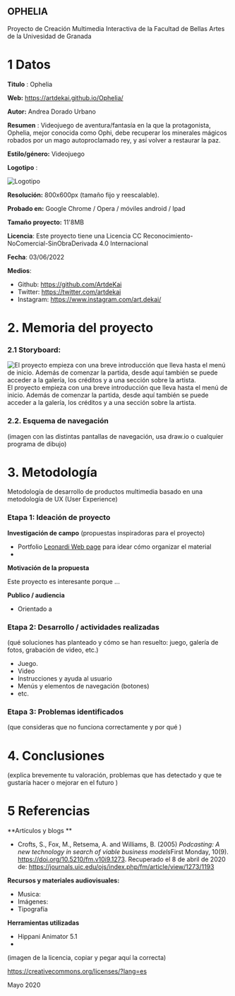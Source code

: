 ## OPHELIA

Proyecto de Creación Multimedia Interactiva de la  Facultad de Bellas Artes de la Univesidad de Granada



# 1 Datos 



**Titulo** : Ophelia

**Web:** https://artdekai.github.io/Ophelia/

**Autor:**  Andrea Dorado Urbano

**Resumen** : Videojuego de aventura/fantasía en la que la protagonista, Ophelia, mejor conocida como Ophi, debe recuperar los minerales mágicos robados por un mago autoproclamado rey, y así volver a restaurar la paz.

**Estilo/género:**  Videojuego

**Logotipo** :

![Logotipo](https://github.com/ArtdeKai/ArtdeKai.github.io/blob/master/Documentaci%C3%B3n%20Ophelia/logotipo.png)

**Resolución:** 800x600px (tamaño fijo y reescalable).

**Probado en:** Google Chrome / Opera / móviles android / Ipad

**Tamaño proyecto:** 11'8MB

**Licencia**: Este proyecto tiene una Licencia CC Reconocimiento-NoComercial-SinObraDerivada 4.0 Internacional

**Fecha**: 03/06/2022

**Medios**:

- Github: https://github.com/ArtdeKai
- Twitter: https://twitter.com/artdekai
- Instagram: https://www.instagram.com/art.dekai/

# 2. Memoria del proyecto 

### 2.1 Storyboard: 

![El proyecto empieza con una breve introducción que lleva hasta el menú de inicio. Además de comenzar la partida, desde aquí también se puede acceder a la galería, los créditos y a una sección sobre la artista.  ](https://github.com/ArtdeKai/ArtdeKai.github.io/blob/master/Documentaci%C3%B3n%20Ophelia/Captura%20de%20pantalla%20%2867%29.png)
El proyecto empieza con una breve introducción que lleva hasta el menú de inicio. Además de comenzar la partida, desde aquí también se puede acceder a la galería, los créditos y a una sección sobre la artista.




### 2.2. Esquema de navegación 



(imagen con las distintas pantallas de navegación, usa draw.io o cualquier programa de dibujo)







# 3. Metodología

Metodología de desarrollo de productos multimedia basado en una metodología de UX (User Experience)



### Etapa 1: Ideación de proyecto

**Investigación de campo** (propuestas inspiradoras para el proyecto)

- Portfolio [Leonardi Web page](http://www.rleonardi.com/interactive-resume/) para idear cómo organizar el material
- 



**Motivación de la propuesta** 

Este  proyecto es interesante porque ... 



**Publico / audiencia**

- Orientado a 





### Etapa 2: Desarrollo / actividades realizadas

(qué soluciones has planteado y cómo se han resuelto: juego, galería de fotos, grabación de video, etc.)

- Juego. 
- Video 
- Instrucciones y ayuda al usuario 
- Menús y elementos de navegación (botones)
- etc.



### Etapa 3: Problemas identificados

(que consideras que no  funciona correctamente y por qué )



# 4. Conclusiones 

(explica brevemente tu valoración, problemas que has detectado y que te gustaría hacer o mejorar en el futuro )







# 5 Referencias 

**Artículos y blogs ** 

- Crofts, S., Fox, M., Retsema, A. and Williams, B. (2005) *Podcasting: A new technology in search of viable business models*First Monday, 10(9). https://doi.org/10.5210/fm.v10i9.1273. Recuperado el 8 de abril de 2020 de: https://journals.uic.edu/ojs/index.php/fm/article/view/1273/1193

**Recursos y materiales audiovisuales:**

* Musica:  
* Imágenes:  
* Tipografía

**Herramientas utilizadas**

- Hippani Animator 5.1
- 



(imagen de la licencia, copiar y pegar aquí la correcta)

https://creativecommons.org/licenses/?lang=es

Mayo 2020
